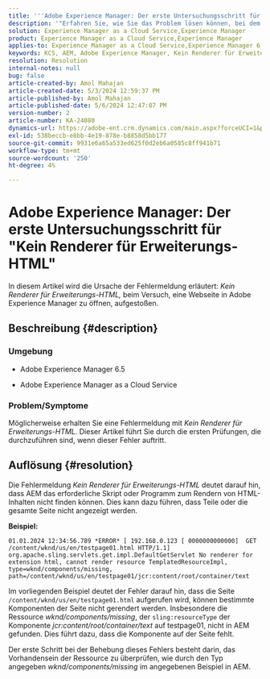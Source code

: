 ```yaml
---
title: '''Adobe Experience Manager: Der erste Untersuchungsschritt für "Kein Renderer für Erweiterung-HTML"'
description: '"Erfahren Sie, wie Sie das Problem lösen können, bei dem ein Fehler auftritt: "Kein Renderer für Erweiterungs-HTML"in der Adobe Experience Manager."'
solution: Experience Manager as a Cloud Service,Experience Manager
product: Experience Manager as a Cloud Service,Experience Manager
applies-to: Experience Manager as a Cloud Service,Experience Manager 6.5
keywords: KCS, AEM, Adobe Experience Manager, Kein Renderer für Erweiterung, HTML, AEMaaCS
resolution: Resolution
internal-notes: null
bug: false
article-created-by: Amol Mahajan
article-created-date: 5/3/2024 12:59:37 PM
article-published-by: Amol Mahajan
article-published-date: 5/6/2024 12:47:07 PM
version-number: 2
article-number: KA-24080
dynamics-url: https://adobe-ent.crm.dynamics.com/main.aspx?forceUCI=1&pagetype=entityrecord&etn=knowledgearticle&id=5e145bf8-4c09-ef11-9f89-000d3a345e57
exl-id: 538beccb-e8bb-4e19-878e-b8858d5bb177
source-git-commit: 9931e6a65a533ed625f0d2eb6a0585c8ff941b71
workflow-type: tm+mt
source-wordcount: '250'
ht-degree: 4%

---
```


# Adobe Experience Manager: Der erste Untersuchungsschritt für &quot;Kein Renderer für Erweiterungs-HTML&quot;


In diesem Artikel wird die Ursache der Fehlermeldung erläutert: *Kein Renderer für Erweiterungs-HTML,* beim Versuch, eine Webseite in Adobe Experience Manager zu öffnen, aufgestoßen.

## Beschreibung {#description}


### <b>Umgebung</b>

- Adobe Experience Manager 6.5


- Adobe Experience Manager as a Cloud Service




### <b>Problem/Symptome</b>

Möglicherweise erhalten Sie eine Fehlermeldung mit *Kein Renderer für Erweiterungs-HTML*. Dieser Artikel führt Sie durch die ersten Prüfungen, die durchzuführen sind, wenn dieser Fehler auftritt.


## Auflösung {#resolution}


Die Fehlermeldung *Kein Renderer für Erweiterungs-HTML* deutet darauf hin, dass AEM das erforderliche Skript oder Programm zum Rendern von HTML-Inhalten nicht finden können. Dies kann dazu führen, dass Teile oder die gesamte Seite nicht angezeigt werden.

<b>Beispiel:</b>

`01.01.2024 12:34:56.789 *ERROR* [ 192.168.0.123 [ 0000000000000]  GET /content/wknd/us/en/testpage01.html HTTP/1.1]  org.apache.sling.servlets.get.impl.DefaultGetServlet No renderer for extension html, cannot render resource TemplatedResourceImpl, type=wknd/components/missing, path=/content/wknd/us/en/testpage01/jcr:content/root/container/text`



Im vorliegenden Beispiel deutet der Fehler darauf hin, dass die Seite `/content/wknd/us/en/testpage01.html` aufgerufen wird, können bestimmte Komponenten der Seite nicht gerendert werden. Insbesondere die Ressource *wknd/components/missing*, der `sling:resourceType` der Komponente *jcr:content/root/container/text* auf testpage01, nicht in AEM gefunden. Dies führt dazu, dass die Komponente auf der Seite fehlt.



Der erste Schritt bei der Behebung dieses Fehlers besteht darin, das Vorhandensein der Ressource zu überprüfen, wie durch den Typ angegeben *wknd/components/missing* im angegebenen Beispiel in AEM.
